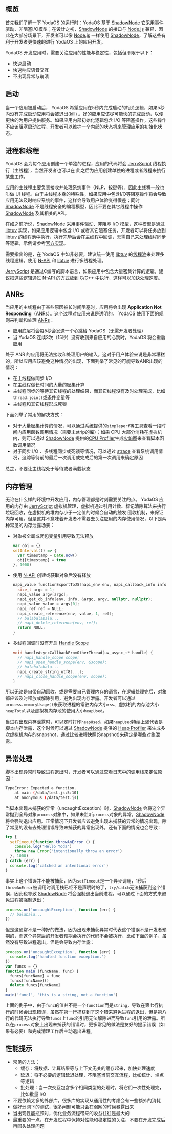 ## 概览

首先我们了解一下 YodaOS 的运行时：YodaOS 基于 [ShadowNode][] 它采用事件驱动、非阻塞I/O模型；在设计之初，[ShadowNode][] 的接口与 [Node.js][] 兼容，因此在大部分场景下，开发者可以像 [Node.js][] 一样使用 [ShadowNode][]，了解这些有利于开发者更快速的进行 YodaOS 上的应用开发。

YodaOS 开发应用时，需要关注应用的性能与稳定性，包括但不限于以下：

- 快速启动
- 快速响应语音交互
- 不出现异常与崩溃

## 启动

当一个应用被启动后， YodaOS 希望应用在5秒内完成启动的相关逻辑，如果5秒内没有完成启动应用将会被退出(kill) 。好的应用应该尽可能快的完成启动，以便更快的为用户提供服务。如果应用内部初始化逻辑包含 I/O 等阻塞操作，这些操作不应该阻塞启动过程，开发者可以维护一个内部的状态机来管理应用的初始化状态。

## 进程和线程

YodaOS 会为每个应用创建一个单独的进程，应用的代码将会 [JerryScript][] 线程执行（主线程），当然开发者也可以在	此之后为应用创建单独的进程或者线程来执行某些工作。

应用的主线程主要负责接收并处理系统事件（NLP、按键等），因此主线程一般也叫做 UI 线程。由于主线程本身的特殊性，如果应用中包含I/O等阻塞操作将会导致应用无法及时响应系统的事件，这样会导致用户体验变得很差；同时 [ShadowNode][] 不是线程安全的编程模型，因此不要在其它线程中操作 [ShadowNode][] 及其相关的API。

在如之前所说，[ShadowNode][] 采用事件驱动、非阻塞 I/O 模型，这种模型是通过 [libtuv][] 实现，如果应用逻辑中包含 I/O 或者其它阻塞任务，开发者可以将任务放到 [libtuv][] 的线程池中执行，执行完毕后会在主线程中回调，无需自己来处理线程同步等逻辑，示例请参考[官方实现](https://github.com/libuv/libuv/blob/e4087dedf837f415056a45a838f639a3d9dc3ced/docs/code/queue-work/main.c)。

需要指出的是，在 YodaOS 中如非必要，建议统一使用 [libtuv][] 的[线程池](http://docs.libuv.org/en/v1.x/threadpool.html)来处理多线程逻辑。使用 [N-API][] 和 [libtuv][] 进行多线程处理。

[JerryScript][] 是通过C编写的脚本语言，如果应用中包含大量密集计算的逻辑，建议把这些逻辑通过 [N-API][] 的方式放到 C/C++ 中执行，这样可以加快处理速度。

## ANRs

当应用的主线程由于某些原因被长时间阻塞时，应用将会出现 __Application Not Responding__（[ANRs][]）。这个过程对应用来说是透明的， YodaOS 使用下面的规则来判断和处理 [ANRs][]：

- 应用底层将会每5秒会发送一个心跳给 YodaOS（无需开发者处理）
- 当 YodaOS 连续3次（15秒）没有收到来自应用的心跳时，YodaOS 将会重启应用

处于 ANR 的应用将无法接收和处理用户的输入，这对于用户体验来说是非常糟糕的，所以应用应该避免这种情况的出现，下面列举了常见的可能导致ANR出现的情况：

- 在主线程做同步 I/O
- 在主线程做长时间的大量的密集计算
- 主线程同步的等待其它线程的处理结果，而其它线程没有及时处理完成，比如`thread.join()`或条件变量等
- 主线程和其它线程形成死锁

下面列举了常用的解决方式：

- 对于大量密集计算的情况，可以通过系统提供的`simpleperf`等工具查看一段时间内应用函数调用情况（需要未strip的库）；如果 CPU 大部分消耗在虚拟机内，则可以通过 [ShadowNode][] 提供的[CPU Profiler](https://github.com/Rokid/ShadowNode/blob/bc244fe51236ddc70a3fae85a888594d99fd8e7f/docs/devs/Optimization-Tips.md#cpu-profiler)生成[火焰图](http://www.brendangregg.com/flamegraphs.html)来查看脚本函数调用情况
- 对于同步 I/O 、多线程同步或死锁等情况，可以通过 [strace](https://linux.die.net/man/1/strace) 查看系统调用情况，追踪等待前的最后一次调用或完成后的第一次调用来确定原因

总之，不要让主线程处于等待或者满载状态

## 内存管理

无论在什么样的环境中开发应用，内存管理都是时刻需要关注的点。 YodaOS 应用的内存由 [JerryScript][] 虚拟机管理，虚拟机通过引用计数、标记清除算法来执行垃圾回收，在虚拟机的堆内存小于一定值的时候会自动的触发 回收机制，来保证内存可用。但是这并不意味着开发者不需要去关注应用的内存使用情况，以下是两种常见的内存泄露场景：

- 对象被全局或闭包变量引用导致无法释放

  ```js
  var obj = {}
  setInterval(() => {
    var timestamp = Date.now()
    obj[timestamp] = true
  }, 1000)
  ```

- 使用 [N-API][] 创建或获取对象后没有释放

  ```c
  napi_value functionExportToJS(napi_env env, napi_callback_info info) {
    size_t argc = 1;
    napi_value argv[argc];
    napi_get_cb_info(env, info, &argc, argv, nullptr, nullptr);
    napi_value value = argv[0];
    napi_ref ref = NULL;
    napi_create_reference(env, value, 1, ref);
    // balabalabala...
    // napi_delete_reference(env, ref);
    return NULL;   
  }
  ```

- 多线程回调时没有开启 [Handle Scope](https://nodejs.org/docs/latest/api/n-api.html#n_api_napi_open_handle_scope)

  ```c
  void handleAsyncCallbackFromOtherThread(uv_async_t* handle) {
    // napi_handle_scope scope;
    // napi_open_handle_scope(env, &scope);
    // balabalabala...
    napi_create_string_utf8(...);
    // napi_close_handle_scope(env, scope);
  }
  ```

所以无论是自带自动回收，或是需要自己管理内存的语言，在逻辑处理完后，对象都应该及时释放或解除引用，避免出现内存泄露。开发者可以通过`process.memoryUsage()`来获取进程的常驻内存大小`rss`、虚拟机的内存池大小`heapTotal`以及虚拟机内存池的使用大小`heapUsed`。

当进程出现内存泄露时，可以定时打印`heapUsed`，如果`heapUsed`持续上涨代表是脚本内存泄露，这个时候可以通过 [ShadowNode][] 提供的 [Heap Profiler](https://github.com/Rokid/ShadowNode/blob/bc244fe51236ddc70a3fae85a888594d99fd8e7f/docs/devs/Optimization-Tips.md#heap-profiler) 来生成多次虚拟机内存的snapshot，通过比较进程快照(Snapshot)来确定是哪些对象泄露。

## 异常处理

脚本出现异常时导致进程退出时，开发者可以通过查看日志中的调用栈来定位原因：

```sh
TypeError: Expected a function.
    at main (/data/test.js:5:10)
    at anonymous (/data/test.js)
```

当脚本出现未捕获的异常（uncaughtException）时，[ShadowNode][] 会将这个异常抛到全局对象`process`对象中，如果未监听`process`对象的异常，[ShadowNode][] 将会强制退出应用。正常情况下开发者应该避免出现未捕获的异常的情况出现，除了常见的没有去处理错误导致未捕获的异常出现外，还有下面的情况也会导致：

```js
try {
  setTimeout(function throwAnError () {
    console.log('Hello Yoda')
    throw new Error('intentionally throw an error')
  }, 1000)
} catch (err) {
  console.log('catched an intentional error')
}
```

事实上这个错误并不能被捕获，因为`setTimeout`是一个异步调用，1秒后`throwAnError`被调用时调用栈已经不是声明时的了，`try/catch`无法捕获到这个错误，因此也导致 [ShadowNode][] 将会强制退出当前进程。可以通过下面的方式来避免进程被强制退出：

```js
process.on('uncaughtException', function (err) {
  // balabala...
})
```

但是这通常不是一种好的做法，因为出现未捕获异常时代表这个错误不是开发者预期的，而这个异常后的开发者预期会执行的代码不会被执行，比如下面的例子，虽然没有导致进程退出，但是会导致内存泄露：

```js
process.on('uncaughtException', function (err) {
  console.log('handled function exception.')
})
var funcs = {}
function main (funcName, func) {
  funcs[funcName] = func
  funcs[funcName]()
  delete funcs[funcName]
}
main('func1', 'this is a string, not a function')
```

上面的例子中，由于`func`的值并不是一个`function`而是`string`，导致在第七行执行的时候会出现错误，虽然在第一行捕获到了这个错来避免进程的退出，但是第八行的代码无法执行导致`funcs`上`func`的引用无法解除进而导致`func`引用的泄露。所以在`process`对象上出现未捕获的错误时，更多常见的做法是友好的提示错误（如果有必要）和完成清理工作后主动退出进程。

## 性能提示

- 常见的方法：
  - 缓存：将数据、计算结果等与上下文无关的缓存起来，加快处理速度
  - 延迟：将不必要的逻辑延迟处理，不阻塞当前交互流程，比如统计、埋点等逻辑
  - 批处理：当一次交互包含多个相同类型的处理时，将它们一次性处理完，比如批量 I/O
- 不要依赖太多的外部库，很多库的实现从通用性的考虑会有一些额外的消耗
- 做好弱网下的测试，很多问题可能只会在弱网的时候暴露出来
- 当出现性能瓶颈时，优化业务流程带来的收益往往是最大的
- 最重要的一点，在开发过程中保持对性能和稳定性的关注，不要在开发完成后再回头处理问题

[Node.js]: https://nodejs.org/en/
[ShadowNode]: https://github.com/Rokid/ShadowNode
[JerryScript]: https://github.com/Rokid/ShadowNode/tree/master/deps/jerry
[libtuv]: https://github.com/Rokid/ShadowNode/tree/master/deps/libtuv
[N-API]: https://nodejs.org/docs/latest/api/n-api.html
[ANRs]: https://developer.android.com/topic/performance/vitals/anr
